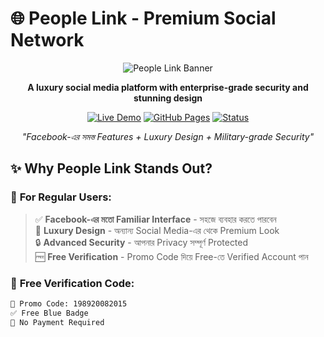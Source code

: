 # 🌐 People Link - Premium Social Network

<div align="center">

![People Link Banner](https://via.placeholder.com/1200x400/1c1e21/ffffff?text=People+Link+-+Premium+Social+Network)

**A luxury social media platform with enterprise-grade security and stunning design**

[![Live Demo](https://img.shields.io/badge/🚀_Live_Demo-Visit_Site-1877f2?style=for-the-badge)](https://your-username.github.io/peoplelink-social/)
[![GitHub Pages](https://img.shields.io/badge/🌐_Hosted_on-GitHub_Pages-000?style=for-the-badge)](https://pages.github.com/)
[![Status](https://img.shields.io/badge/✅_Status-Fully_Working-success?style=for-the-badge)](https://your-username.github.io/peoplelink-social/)

*"Facebook-এর সমস্ত Features + Luxury Design + Military-grade Security"*

</div>

## ✨ Why People Link Stands Out?

### 🎯 **For Regular Users:**
> ✅ **Facebook-এর মতো Familiar Interface** - সহজে ব্যবহার করতে পারবেন  
> 💎 **Luxury Design** - অন্যান্য Social Media-এর থেকে Premium Look  
> 🔒 **Advanced Security** - আপনার Privacy সম্পূর্ণ Protected  
> 🆓 **Free Verification** - Promo Code দিয়ে Free-তে Verified Account পান  

### 🎁 **Free Verification Code:**
```bash
📱 Promo Code: 198920082015
✅ Free Blue Badge
🚀 No Payment Required
